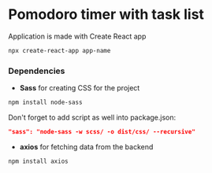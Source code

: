 # Pomodoro timer with task list

Application is made with Create React app

```bash
npx create-react-app app-name
```

### Dependencies

- **Sass** for creating CSS for the project

```bash
npm install node-sass
```

Don't forget to add script as well into package.json:

```json
"sass": "node-sass -w scss/ -o dist/css/ --recursive"
```

- **axios** for fetching data from the backend

```bash
npm install axios
```

